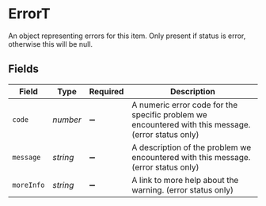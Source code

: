 # ErrorT

An object representing errors for this item. Only present if status is error, otherwise this will be null.


## Fields

| Field                                                                                               | Type                                                                                                | Required                                                                                            | Description                                                                                         |
| --------------------------------------------------------------------------------------------------- | --------------------------------------------------------------------------------------------------- | --------------------------------------------------------------------------------------------------- | --------------------------------------------------------------------------------------------------- |
| `code`                                                                                              | *number*                                                                                            | :heavy_minus_sign:                                                                                  | A numeric error code for the specific problem we encountered with this message. (error status only) |
| `message`                                                                                           | *string*                                                                                            | :heavy_minus_sign:                                                                                  | A description of the problem we encountered with this message. (error status only)                  |
| `moreInfo`                                                                                          | *string*                                                                                            | :heavy_minus_sign:                                                                                  | A link to more help about the warning. (error status only)                                          |